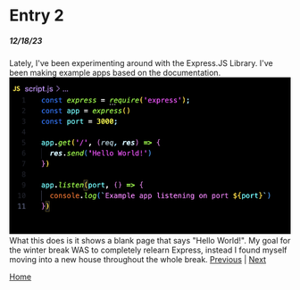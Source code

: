 # Entry 2
##### 12/18/23

Lately, I've been experimenting around with the Express.JS Library. I've been making example apps based on the documentation.
![Alt text](image-1.png)
What this does is it shows a blank page that says "Hello World!".
My goal for the winter break WAS to completely relearn Express, instead I found myself moving into a new house throughout the whole break.
[Previous](entry01.md) | [Next](entry03.md)

[Home](../README.md)